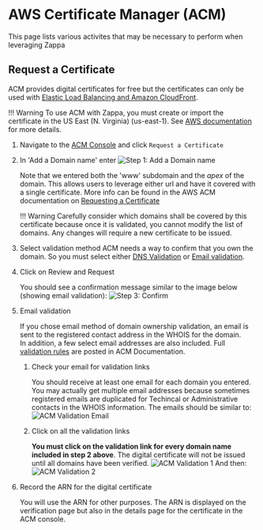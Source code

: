 # AWS Certificate Manager (ACM)

This page lists various activites that may be necessary to perform when leveraging Zappa

## Request a Certificate

ACM provides digital certificates for free but the certificates can only be used with [Elastic Load Balancing and Amazon CloudFront](https://docs.aws.amazon.com/console/acm/supported-services).

!!! Warning
    To use ACM with Zappa, you must create or import the certificate in the US East (N. Virginia) (us-east-1).  See [AWS documentation](https://docs.aws.amazon.com/acm/latest/userguide/acm-regions.html) for more details.

 1. Navigate to the [ACM Console](https://console.aws.amazon.com/acm/) and click `Request a Certificate`
 2. In 'Add a Domain name' enter 
 ![Step 1: Add a Domain name](images/aws_amc_request.png)

    Note that we entered both the 'www' subdomain and the *apex* of the domain.  This allows users to leverage either url and have it covered with a single certificate.  More info can be found in the AWS ACM documentation on [Requesting a Certificate](http://docs.aws.amazon.com/acm/latest/userguide/gs-acm-request.html)

    !!! Warning
        Carefully consider which domains shall be covered by this certificate because once it is validated, you cannot modify the list of domains.  Any changes will require a new certificate to be issued.

 3. Select validation method
    ACM needs a way to confirm that you own the domain.  So you must select either [DNS Validation](https://docs.aws.amazon.com/acm/latest/userguide/gs-acm-validate-dns.html) 
    or [Email validation](https://docs.aws.amazon.com/console/acm/validate-email). 

 4. Click on Review and Request

    You should see a confirmation message similar to the image below 
    (showing email validation):
    ![Step 3: Confirm](images/aws_acm_request3.png)

 4. Email validation

    If you chose email method of domain ownership validation, an email is sent to the registered contact address in the WHOIS for the domain.  
    In addition, a few select email addresses are also included.  Full [validation rules](https://docs.aws.amazon.com/acm/latest/userguide/gs-acm-validate-email.html) are posted in ACM Documentation.

    1. Check your email for validation links

        You should receive at least one email for each domain you entered.  You may actually get multiple email addresses because sometimes registered emails are duplicated for Techincal or Administrative contacts in the WHOIS information.  The emails should be similar to:
        ![ACM Validation Email](images/aws_acm_validate_email.png)

    2. Click on all the validation links

        **You must click on the validation link for every domain name included in step 2 above**.  The digital certificate will not be issued until all domains have been verified.
        ![ACM Validation 1](images/aws_acm_validate1.png)
        And then:
        ![ACM Validation 2](images/aws_acm_validate2.png)

 6. Record the ARN for the digital certificate

    You will use the ARN for other purposes.  The ARN is displayed on the verification page but also in the details page for the certificate in the ACM console.
